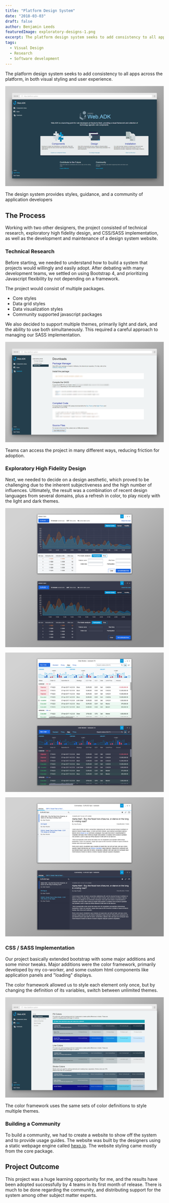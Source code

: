 ```yaml
---
title: "Platform Design System"
date: "2018-03-03"
draft: false
author: Benjamin Leeds
featuredImage: exploratory-designs-1.png
excerpt: The platform design system seeks to add consistency to all apps across the platform, in both visual styling and user experience.
tags:
  - Visual Design
  - Research
  - Software development
---
```


The platform design system seeks to add consistency to all apps across the platform, in both visual styling and user experience.

![](system-browser1.png)

<figcaption>The design system provides styles, guidance, and a community of application developers</figcaption>

## The Process

Working with two other designers, the project consisted of technical research, exploratory high fidelity design, and CSS/SASS implementation, as well as the development and maintenance of a design system website.

### Technical Research

Before starting, we needed to understand how to build a system that projects would willingly and easily adopt. After debating with many development teams, we settled on using Bootstrap 4, and prioritizing Javascript flexibility by not depending on a framework.

The project would consist of multiple packages.

- Core styles
- Data grid styles
- Data visualization styles
- Community supported javascript packages

We also decided to support multiple themes, primarily light and dark, and the ability to use both simultaneously. This required a careful approach to managing our SASS implementation.

![](system-browser2.png)

<figcaption>Teams can access the project in many different ways, reducing friction for adoption.</figcaption>

### Exploratory High Fidelity Design

Next, we needed to decide on a design aesthetic, which proved to be challenging due to the inherent subjectiveness and the high number of influences. Ultimately, the result was a combination of recent design languages from several domains, plus a refresh in color, to play nicely with the light and dark themes.

![](exploratory-designs-1.png)

![](exploratory-designs-2.png)

![](exploratory-designs-3.png)

### CSS / SASS Implementation

Our project basically extended bootstrap with some major additions and some minor tweaks. Major additions were the color framework, primarily developed by my co-worker, and some custom html components like application panels and "loading" displays.

The color framework allowed us to style each element only once, but by changing the definition of its variables, switch between unlimited themes.

![](system-browser3.png)

<figcaption>The color framework uses the same sets of color definitions to style multiple themes.</figcaption>

### Building a Community

To build a community, we had to create a website to show off the system and to provide usage guides. The website was built by the designers using a static webpage engine called [hexo.io](https://hexo.io/). The website styling came mostly from the core package.

## Project Outcome

This project was a huge learning opportunity for me, and the results have been adopted successfully by 4 teams in its first month of release. There is much to be done regarding the community, and distributing support for the system among other subject matter experts.
